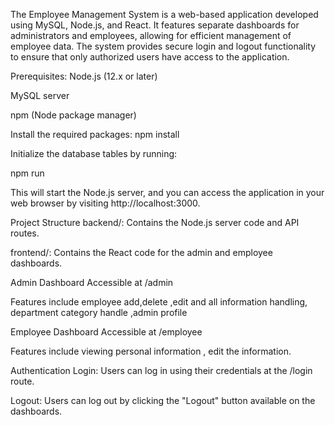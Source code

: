 The Employee Management System is a web-based application developed using MySQL, Node.js, and React. It features separate dashboards for administrators and employees, allowing for efficient management of employee data. The system provides secure login and logout functionality to ensure that only authorized users have access to the application.

Prerequisites:
Node.js (12.x or later)

MySQL server

npm (Node package manager)

Install the required packages:
npm  install

Initialize the database tables by running:

npm run 

This will start the Node.js server, and you can access the application in your web browser by visiting http://localhost:3000.

Project Structure
backend/: Contains the Node.js server code and API routes.

frontend/: Contains the React code for the admin and employee dashboards.

Admin Dashboard
Accessible at /admin

Features include employee add,delete ,edit and all information handling, department category handle ,admin profile

Employee Dashboard
Accessible at /employee

Features include viewing personal information , edit the information.

Authentication
Login: Users can log in using their credentials at the /login route.

Logout: Users can log out by clicking the "Logout" button available on the dashboards.
